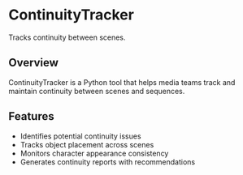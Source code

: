 # ContinuityTracker

Tracks continuity between scenes.

## Overview

ContinuityTracker is a Python tool that helps media teams track and maintain continuity between scenes and sequences.

## Features

- Identifies potential continuity issues
- Tracks object placement across scenes
- Monitors character appearance consistency
- Generates continuity reports with recommendations

